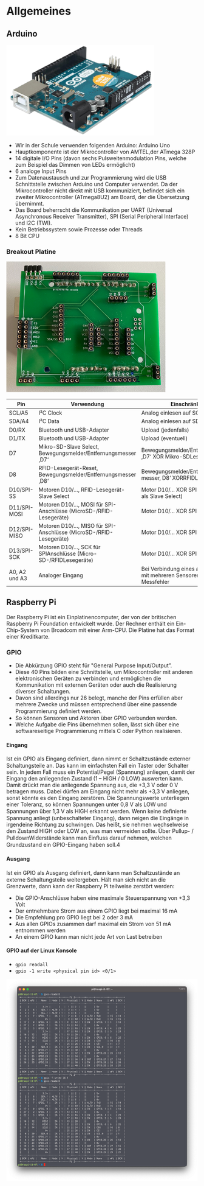 # Allgemeines

## Arduino

![](./assets/arduino.png)

* Wir in der Schule verwenden folgenden Arduino: Arduino Uno
* Hauptkomponente ist der Mikrocontroller von AMTEL,der ATmega 328P
* 14 digitale I/O Pins (davon sechs Pulsweitenmodulation Pins, welche zum Beispiel das Dimmen von LEDs ermöglicht)
* 6 analoge Input Pins
* Zum Datenaustausch und zur Programmierung wird die USB Schnittstelle zwischen Arduino und Computer verwendet. Da der Mikrocontroller nicht direkt mit USB kommuniziert, befindet sich ein zweiter Mikrocontroller (ATmega8U2) am Board, der die Übersetzung übernimmt.
* Das Board beherrscht die Kommunikation per UART (Universal Asynchronous Receiver Transmitter), SPI (Serial Peripheral Interface) und I2C (TWI).
* Kein Betriebssystem sowie Prozesse oder Threads
* 8 Bit CPU

### Breakout Platine

![](./assets/breakout_platine.png)

| Pin           | Verwendung                                                          | Einschränkung                                                                  |
|---------------|---------------------------------------------------------------------|--------------------------------------------------------------------------------|
| SCL/A5        | I²C Clock                                                           | Analog einlesen auf SCL/A5                                                     |
| SDA/A4        | I²C Data                                                            | Analog einlesen auf SDA/A4                                                     |
| D0/RX         | Bluetooth und USB-Adapter                                           | Upload (jedenfalls)                                                            |
| D1/TX         | Bluetooth und USB-Adapter                                           | Upload (eventuell)                                                             |
| D7            | Mikro-SD-Slave Select, Bewegungsmelder/Entfernungsmesser ‚D7‘       | Bewegungsmelder/Entfernungsmesser ‚D7‘ XOR Mikro-SDLesegerät                   |
| D8            | RFID-Lesegerät-Reset, Bewegungsmelder/Entfernungsmesser ‚D8‘        | Bewegungsmelder/Entfernungs messer‚ D8‘ XORRFIDLesegerät                       |
| D10/SPI-SS    | Motoren D10/…, RFID-Lesegerät- Slave Select                         | Motor D10/… XOR SPI (Ausnahme: D7 als Slave Select)                            |
| D11/SPI-MOSI  | Motoren D10/…, MOSI für SPI- Anschlüsse (MicroSD-/RFID- Lesegeräte) | Motor D10/… XOR SPI                                                            |
| D12/SPI-MISO  | Motoren D10/…, MISO für SPI- Anschlüsse (MicroSD-/RFID- Lesegeräte) | Motor D10/… XOR SPI                                                            |
| D13/SPI-SCK   | Motoren D10/…, SCK für SPIAnschlüsse (Micro-SD-/RFIDLesegeräte)     | Motor D10/… XOR SPI                                                            |
| A0, A2 und A3 | Analoger Eingang                                                    | Bei Verbindung eines analogen Pins mit mehreren Sensorenresultieren Messfehler |

## Raspberry Pi

Der Raspberry Pi ist ein Einplatinencomputer, der von der britischen Raspberry Pi Foundation entwickelt wurde. Der Rechner enthält ein Ein-Chip-System von Broadcom mit einer Arm-CPU. Die Platine hat das Format einer Kreditkarte.

### GPIO

* Die Abkürzung GPIO steht für "General Purpose Input/Output”.
* Diese 40 Pins bilden eine Schnittstelle, um Mikrocontroller mit anderen elektronischen Geräten zu verbinden und ermöglichen die Kommunikation mit externen Geräten oder auch die Realisierung diverser Schaltungen.
* Davon sind allerdings nur 26 belegt, manche der Pins erfüllen aber mehrere Zwecke und müssen entsprechend über eine passende Programmierung deﬁniert werden.
* So können Sensoren und Aktoren über GPIO verbunden werden.
* Welche Aufgabe die Pins übernehmen sollen, lässt sich über eine softwareseitige Programmierung mittels C oder Python realisieren.

#### Eingang

Ist ein GPIO als Eingang deﬁniert, dann nimmt er Schaltzustände externer Schaltungsteile an. Das kann im einfachsten Fall ein Taster oder Schalter sein. In jedem Fall muss ein Potential/Pegel (Spannung) anliegen, damit der Eingang den anliegenden Zustand (1 – HIGH / 0 LOW) auswerten kann. Damit drückt man die anliegende Spannung aus, die +3,3 V oder 0 V betragen muss. Dabei dürfen am Eingang nicht mehr als +3,3 V anliegen, sonst könnte es den Eingang zerstören. Die Spannungswerte unterliegen einer Toleranz, so können Spannungen unter 0,8 V als LOW und Spannungen über 1,3 V als HIGH erkannt werden. Wenn keine deﬁnierte Spannung anliegt (unbeschalteter Eingang), dann neigen die Eingänge in irgendeine Richtung zu schwingen. Das heißt, sie nehmen wechselweise den Zustand HIGH oder LOW an, was man vermeiden sollte. Über Pullup- / PulldownWiderstände kann man Einﬂuss darauf nehmen, welchen Grundzustand ein GPIO-Eingang haben soll.4 

#### Ausgang

Ist ein GPIO als Ausgang deﬁniert, dann kann man Schaltzustände an externe Schaltungsteile weitergeben. Hält man sich nicht an die Grenzwerte, dann kann der Raspberry Pi teilweise zerstört werden:

* Die GPIO-Anschlüsse haben eine maximale Steuerspannung von +3,3 Volt
* Der entnehmbare Strom aus einem GPIO liegt bei maximal 16 mA
* Die Empfehlung pro GPIO liegt bei 2 oder 3 mA
* Aus allen GPIOs zusammen darf maximal ein Strom von 51 mA entnommen werden
* An einem GPIO kann man nicht jede Art von Last betreiben

#### GPIO auf der Linux Konsole

* `gpio readall`
* `gpio -1 write <physical pin id> <0/1>`

![](./assets/gpio.png)